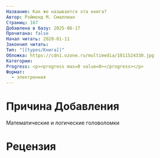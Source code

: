 ```yaml
---
Название: Как же называется эта книга?
Автор: Рэймонд М. Смаллиан
Страниц: 167
Добавлена в базу: 2025-06-17
Прочитана: false
Начал читать: 2020-01-11
Закончил читать: 
Тип: "[[types/Книга]]"
Обложка: https://cdn1.ozone.ru/multimedia/1011524330.jpg
Категории: 
Progress: <p><progress max=0 value=0></progress></p>
Формат:
  - электронная
---
```

# Причина Добавления

Математические и логические головоломки
# Рецензия
